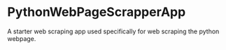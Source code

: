 # PythonWebPageScrapperApp
A starter web scraping app used specifically for web scraping the python webpage.
